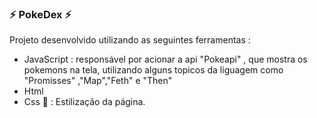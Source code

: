 ### :zap: PokeDex :zap:
Projeto desenvolvido utilizando as seguintes ferramentas : 

- JavaScript : responsável por acionar a api "Pokeapi" , que mostra os pokemons na tela, utilizando alguns topicos da liguagem como "Promisses" ,"Map","Feth" e "Then"
- Html
- Css :art: : Estilização da página.

